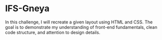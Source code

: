 # IFS-Gneya
In this challenge, I will recreate a given layout using HTML and CSS. The goal is to demonstrate my understanding of front-end fundamentals, clean code structure, and attention to design details.
